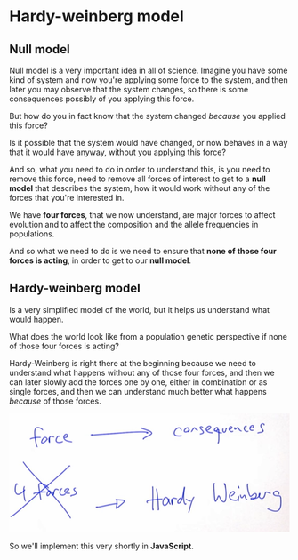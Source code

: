 # Hardy-weinberg model

## Null model

Null model is a very important idea in all of science.
Imagine you have some kind of system
and now you're applying some force to the system,
and then later you may observe that the system changes,
so there is some consequences possibly of you applying this force.

But how do you in fact know that the system changed
*because* you applied this force?

Is it possible that the system would have changed,
or now behaves in a way that it would have anyway,
without you applying this force?

And so, what you need to do in order to understand this,
is you need to remove this force,
need to remove all forces of interest
to get to a **null model** that describes the system, how it would work
without any of the forces that you're interested in.

We have **four forces**,
that we now understand, are major forces to affect evolution
and to affect the composition and the allele frequencies in populations.

And so what we need to do is we need to ensure
that **none of those four forces is acting**,
in order to get to our **null model**.

## Hardy-weinberg model

Is a very simplified model of the world,
but it helps us understand what would happen.

What does the world look like from a population genetic perspective
if none of those four forces is acting?

Hardy-Weinberg is right there at the beginning
because we need to understand what happens without any of those four forces,
and then we can later slowly add the forces one by one,
either in combination or as single forces,
and then we can understand much better what happens *because* of those forces.

![hardy-weinburg](../assets/hardy-weinburg.png "hardy-weinburg")


So we'll implement this very shortly in **JavaScript**.


